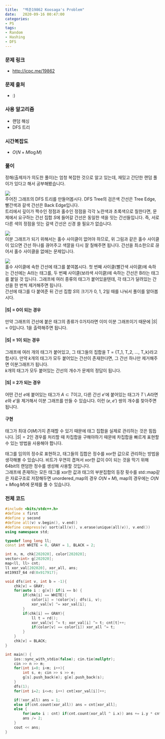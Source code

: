 ```yaml
---
title:  "백준19862 Koosaga's Problem"
date:   2020-09-16 00:47:00
categories:
- PS
tags:
- Random
- Hashing
- DFS
---
```


### 문제 링크
* http://icpc.me/19862

### 문제 출처
* :)

### 사용 알고리즘
* 랜덤 해싱
* DFS 트리

### 시간복잡도
* $O(N+M \log M)$

### 풀이
정해(출제자가 의도한 풀이)는 엄청 복잡한 것으로 알고 있는데, 재밌고 간단한 랜덤 풀이가 있다고 해서 공부해봤습니다.

![](https://i.imgur.com/bOmSs3E.png)<br>
주어진 그래프의 DFS 트리를 만들어봅시다. DFS Tree의 검은색 간선은 Tree Edge, 빨간색과 갈색 간선은 Back Edge입니다.<br>
트리에서 깊이가 짝수인 정점과 홀수인 정점을 각각 노란색과 초록색으로 칠한다면, 문제에서 요구하는 간선 집합 $S$에 들어갈 간선은 동일한 색을 잇는 간선들입니다. 즉, 서로 다른 색의 정점을 잇는 갈색 간선은 신경 쓸 필요가 없습니다.

![](https://i.imgur.com/XqHZTsI.png)<br>
이분 그래프가 되기 위해서는 홀수 사이클이 없어야 하므로, 위 그림과 같은 홀수 사이클이 있으면 간선 하나를 끊어주고 색깔을 다시 잘 칠해주면 됩니다. 간선을 최소한으로 끊어서 홀수 사이클을 없애는 문제입니다.

![](https://i.imgur.com/EmfvVUO.png)<br>
홀수 사이클에 속한 간선에 태그를 붙여봅시다. 첫 번째 사이클(빨간색 사이클)에 속하는 간선에는 A라는 태그를, 두 번째 사이클(보라색 사이클)에 속하는 간선은 B라는 태그를 붙일 것 입니다. 그래프에 여러 종류의 태그가 붙어있을텐데, 각 태그가 달려있는 간선을 한 번씩 제거해주면 됩니다.<br>
간선에 태그를 다 붙여준 뒤 간선 집합 $S$의 크기가 0, 1, 2일 때를 나눠서 풀이를 알아봅시다.

#### |S| = 0이 되는 경우
만약 그래프의 간선에 붙은 태그의 종류가 0가지라면 이미 이분 그래프이기 때문에 $|S| = 0$입니다. 1을 출력해주면 됩니다.

#### |S| = 1이 되는 경우
그래프에 여러 개의 태그가 붙어있고, 그 태그들의 집합을 T = {T_1, T_2, ..., T_k}라고 합시다. 만약 $k$개의 태그가 모두 붙어있는 간선이 존재한다면, 그 간선 하나만 제거해주면 이분그래프가 됩니다.<br>
$k$개의 태그가 모두 붙어있는 간선의 개수가 문제의 정답이 됩니다.

#### |S| = 2가 되는 경우
어떤 간선 $e$에 붙어있는 태그가 $A \subset T$이고, 다른 간선 $e'$에 붙어있는 태그가 $T \setminus A$라면 $e$와 $e'$을 제거해서 이분 그래프를 만들 수 있습니다. 이런 $(e, e')$ 쌍의 개수를 찾아주면 됩니다.

#### 구현
태그가 최대 $O(M)$가지 존재할 수 있기 때문에 태그 집합을 실제로 관리하는 것은 힘듭니다. $|S| = 2$인 경우를 처리할 때 차집합을 구해야하기 때문에 차집합을 빠르게 표현할 수 있는 방법을 사용해야 합니다.

태그를 임의의 정수로 표현하고, 태그들의 집합은 정수를 xor한 값으로 관리하는 방법을 생각해볼 수 있습니다. 비트가 우연히 겹쳐서 xor한 값이 0이 되는 것을 막기 위해 64bit의 랜덤한 정수를 생성해 사용할 것입니다.<br>
그래프에 존재하는 모든 태그를 xor한 값과 태그의 부분집합의 등장 횟수를 std::map같은 자료구조로 저장해두면 unordered_map의 경우 $O(N+M)$, map의 경우에는 $O(N+M \log M)$에 문제를 풀 수 있습니다.

### 전체 코드
```cpp
#include <bits/stdc++.h>
#define x first
#define y second
#define all(v) v.begin(), v.end()
#define compress(v) sort(all(v)), v.erase(unique(all(v)), v.end())
using namespace std;

typedef long long ll;
const int WHITE = 0, GRAY = 1, BLACK = 2;

int n, m, chk[202020], color[202020];
vector<int> g[202020];
map<ll, ll> cnt;
ll xor_val[202020], xor_all, ans;
mt19937_64 rd(0x917917);

void dfs(int v, int b = -1){
    chk[v] = GRAY;
    for(auto i : g[v]) if(i == b) {
        if(chk[i] == WHITE){
            color[i] = !color[v]; dfs(i, v);
            xor_val[v] ^= xor_val[i];
        }
        if(chk[i] == GRAY){
            ll t = rd();
            xor_val[v] ^= t; xor_val[i] ^= t; cnt[t]++;
            if(color[v] == color[i]) xor_all ^= t;
        }
    }
    chk[v] = BLACK;
}

int main() {
    ios::sync_with_stdio(false); cin.tie(nullptr);
    cin >> n >> m;
    for(int i=0; i<m; i++){
        int s, e; cin >> s >> e;
        g[s].push_back(e); g[e].push_back(s);
    }
    dfs(1);
    for(int i=2; i<=n; i++) cnt[xor_val[i]]++;

    if(!xor_all) ans = 1;
    else if(cnt.count(xor_all)) ans = cnt[xor_all];
    else {
        for(auto i : cnt) if(cnt.count(xor_all ^ i.x)) ans += i.y * cnt[xor_all ^ i.x];
        ans /= 2;
    }
    cout << ans;
}
```
